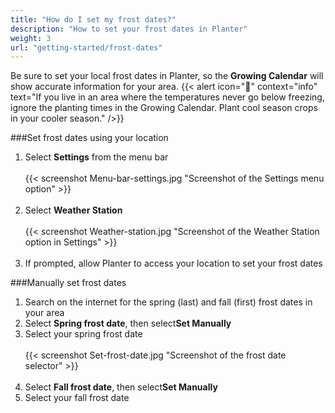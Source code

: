 ```yaml
---
title: "How do I set my frost dates?"
description: "How to set your frost dates in Planter"
weight: 3
url: "getting-started/frost-dates"
---
```


Be sure to set your local frost dates in Planter, so the **Growing Calendar** will show accurate information for your area.
{{< alert icon="🍍" context="info" text="If you live in an area where the temperatures never go below freezing, ignore the planting times in the Growing Calendar. Plant cool season crops in your cooler season." />}}

###Set frost dates using your location
1. Select **Settings** from the menu bar<br /><br />
{{< screenshot Menu-bar-settings.jpg "Screenshot of the Settings menu option" >}}<br /><br />
2. Select **Weather Station**<br /><br />
{{< screenshot Weather-station.jpg "Screenshot of the Weather Station option in Settings" >}}<br /><br />
3. If prompted, allow Planter to access your location to set your frost dates

###Manually set frost dates
1. Search on the internet for the spring (last) and fall (first) frost dates in your area
2. Select **Spring frost date**, then select**Set Manually**
3. Select your spring frost date<br /><br />
{{< screenshot Set-frost-date.jpg "Screenshot of the frost date selector" >}}<br /><br />
4. Select **Fall frost date**, then select**Set Manually**
5. Select your fall frost date
